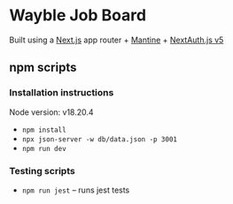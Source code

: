 # Wayble Job Board

Built using a [Next.js](https://nextjs.org/) app router + [Mantine](https://mantine.dev/) + [NextAuth.js v5](https://authjs.dev/getting-started/migrating-to-v5)

## npm scripts

### Installation instructions
Node version: v18.20.4
- `npm install`
- `npx json-server -w db/data.json -p 3001`
- `npm run dev`

### Testing scripts

- `npm run jest` – runs jest tests
